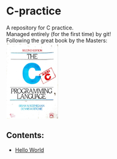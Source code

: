 # C-practice

A repository for C practice.<br/>
Managed entirely (for the first time) by git!<br/>
Following the great book by the Masters:<br/>
<img src='./c.jpg' alt='The C Programming Language by Brian Kernighan and Dennis Ritchie' height='200px'>

## Contents:
- [Hello World](https://github.com/syswraith/C-practice/blob/main/001_hello_word/hello_world.c)
